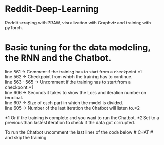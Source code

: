 # Reddit-Deep-Learning
Reddit scraping with PRAW, visualization with Graphviz and training with pyTorch.


# Basic tuning for the data modeling, the RNN and the Chatbot.

line 561 -> Comment if the training has to start from a checkpoint.*1  
line 562 -> Checkpoint from which the training has to continue.  
line 563 - 565 -> Uncomment if the training has to start from a checkpoint.*1  
line 606 -> Seconds it takes to show the Loss and iteration number on terminal.  
line 607 -> Size of each part in which the model is divided.  
line 605 -> Number of the last iteration the Chatbot will listen to.*2  


*1 Or if the training is complete and you want to run the Chatbot.
*2 Set to a previous than lastest iteration to check if the data got corrupted.

To run the Chatbot uncomment the last lines of the code below # CHAT # and skip the training.
